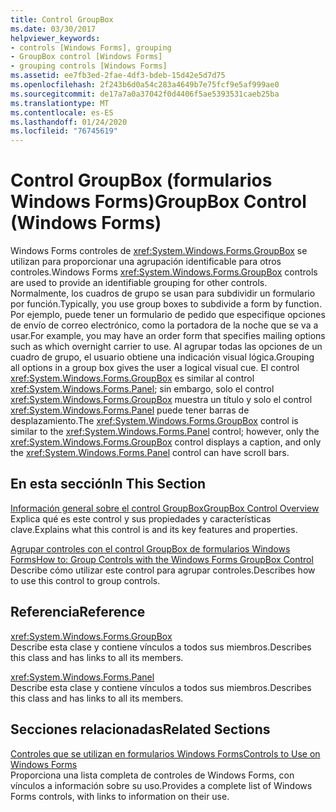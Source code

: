 ```yaml
---
title: Control GroupBox
ms.date: 03/30/2017
helpviewer_keywords:
- controls [Windows Forms], grouping
- GroupBox control [Windows Forms]
- grouping controls [Windows Forms]
ms.assetid: ee7fb3ed-2fae-4df3-bdeb-15d42e5d7d75
ms.openlocfilehash: 2f243b6d0a54c283a4649b7e75fcf9e5af999ae0
ms.sourcegitcommit: de17a7a0a37042f0d4406f5ae5393531caeb25ba
ms.translationtype: MT
ms.contentlocale: es-ES
ms.lasthandoff: 01/24/2020
ms.locfileid: "76745619"
---
```

# <a name="groupbox-control-windows-forms"></a><span data-ttu-id="20e84-102">Control GroupBox (formularios Windows Forms)</span><span class="sxs-lookup"><span data-stu-id="20e84-102">GroupBox Control (Windows Forms)</span></span>
<span data-ttu-id="20e84-103">Windows Forms controles de <xref:System.Windows.Forms.GroupBox> se utilizan para proporcionar una agrupación identificable para otros controles.</span><span class="sxs-lookup"><span data-stu-id="20e84-103">Windows Forms <xref:System.Windows.Forms.GroupBox> controls are used to provide an identifiable grouping for other controls.</span></span> <span data-ttu-id="20e84-104">Normalmente, los cuadros de grupo se usan para subdividir un formulario por función.</span><span class="sxs-lookup"><span data-stu-id="20e84-104">Typically, you use group boxes to subdivide a form by function.</span></span> <span data-ttu-id="20e84-105">Por ejemplo, puede tener un formulario de pedido que especifique opciones de envío de correo electrónico, como la portadora de la noche que se va a usar.</span><span class="sxs-lookup"><span data-stu-id="20e84-105">For example, you may have an order form that specifies mailing options such as which overnight carrier to use.</span></span> <span data-ttu-id="20e84-106">Al agrupar todas las opciones de un cuadro de grupo, el usuario obtiene una indicación visual lógica.</span><span class="sxs-lookup"><span data-stu-id="20e84-106">Grouping all options in a group box gives the user a logical visual cue.</span></span> <span data-ttu-id="20e84-107">El control <xref:System.Windows.Forms.GroupBox> es similar al control <xref:System.Windows.Forms.Panel>; sin embargo, solo el control <xref:System.Windows.Forms.GroupBox> muestra un título y solo el control <xref:System.Windows.Forms.Panel> puede tener barras de desplazamiento.</span><span class="sxs-lookup"><span data-stu-id="20e84-107">The <xref:System.Windows.Forms.GroupBox> control is similar to the <xref:System.Windows.Forms.Panel> control; however, only the <xref:System.Windows.Forms.GroupBox> control displays a caption, and only the <xref:System.Windows.Forms.Panel> control can have scroll bars.</span></span>  
  
## <a name="in-this-section"></a><span data-ttu-id="20e84-108">En esta sección</span><span class="sxs-lookup"><span data-stu-id="20e84-108">In This Section</span></span>  
 [<span data-ttu-id="20e84-109">Información general sobre el control GroupBox</span><span class="sxs-lookup"><span data-stu-id="20e84-109">GroupBox Control Overview</span></span>](groupbox-control-overview-windows-forms.md)  
 <span data-ttu-id="20e84-110">Explica qué es este control y sus propiedades y características clave.</span><span class="sxs-lookup"><span data-stu-id="20e84-110">Explains what this control is and its key features and properties.</span></span>  
  
 [<span data-ttu-id="20e84-111">Agrupar controles con el control GroupBox de formularios Windows Forms</span><span class="sxs-lookup"><span data-stu-id="20e84-111">How to: Group Controls with the Windows Forms GroupBox Control</span></span>](how-to-group-controls-with-the-windows-forms-groupbox-control.md)  
 <span data-ttu-id="20e84-112">Describe cómo utilizar este control para agrupar controles.</span><span class="sxs-lookup"><span data-stu-id="20e84-112">Describes how to use this control to group controls.</span></span>  
  
## <a name="reference"></a><span data-ttu-id="20e84-113">Referencia</span><span class="sxs-lookup"><span data-stu-id="20e84-113">Reference</span></span>  
 <xref:System.Windows.Forms.GroupBox>  
 <span data-ttu-id="20e84-114">Describe esta clase y contiene vínculos a todos sus miembros.</span><span class="sxs-lookup"><span data-stu-id="20e84-114">Describes this class and has links to all its members.</span></span>  
  
 <xref:System.Windows.Forms.Panel>  
 <span data-ttu-id="20e84-115">Describe esta clase y contiene vínculos a todos sus miembros.</span><span class="sxs-lookup"><span data-stu-id="20e84-115">Describes this class and has links to all its members.</span></span>  
  
## <a name="related-sections"></a><span data-ttu-id="20e84-116">Secciones relacionadas</span><span class="sxs-lookup"><span data-stu-id="20e84-116">Related Sections</span></span>  
 [<span data-ttu-id="20e84-117">Controles que se utilizan en formularios Windows Forms</span><span class="sxs-lookup"><span data-stu-id="20e84-117">Controls to Use on Windows Forms</span></span>](controls-to-use-on-windows-forms.md)  
 <span data-ttu-id="20e84-118">Proporciona una lista completa de controles de Windows Forms, con vínculos a información sobre su uso.</span><span class="sxs-lookup"><span data-stu-id="20e84-118">Provides a complete list of Windows Forms controls, with links to information on their use.</span></span>
